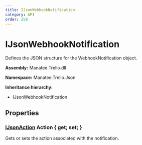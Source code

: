 ```yaml
---
title: IJsonWebhookNotification
category: API
order: 250
---
```


# IJsonWebhookNotification

Defines the JSON structure for the WebhookNotification object.

**Assembly:** Manatee.Trello.dll

**Namespace:** Manatee.Trello.Json

**Inheritance hierarchy:**

- IJsonWebhookNotification

## Properties

### [IJsonAction](IJsonAction#ijsonaction) Action { get; set; }

Gets or sets the action associated with the notification.


